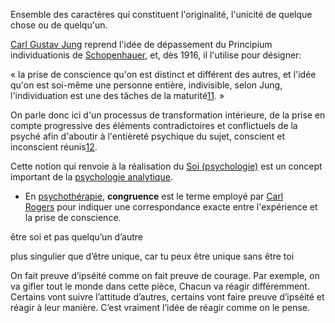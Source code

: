 Ensemble des caractères qui constituent l'originalité, l'unicité de quelque chose ou de quelqu'un.

[Carl Gustav Jung](https://fr.wikipedia.org/wiki/Carl_Gustav_Jung) reprend l'idée de dépassement du Principium individuationis de [Schopenhauer](https://fr.wikipedia.org/wiki/Arthur_Schopenhauer), et, dès 1916, il l'utilise pour désigner:

« la prise de conscience qu'on est distinct et différent des autres, et l'idée qu'on est soi-même une personne entière, indivisible, selon Jung, l'individuation est une des tâches de la maturité[11](https://fr.wikipedia.org/wiki/Individuation#cite_note-11). »

On parle donc ici d'un processus de transformation intérieure, de la prise en compte progressive des éléments contradictoires et conflictuels de la psyché afin d'aboutir à l'entièreté psychique du sujet, conscient et inconscient réunis[12](https://fr.wikipedia.org/wiki/Individuation#cite_note-12).

Cette notion qui renvoie à la réalisation du [Soi (psychologie)](https://fr.wikipedia.org/wiki/Soi_(psychologie)) est un concept important de la [psychologie analytique](https://fr.wikipedia.org/wiki/Psychologie_analytique).

- En [psychothérapie](https://fr.wikipedia.org/wiki/Psychoth%C3%A9rapie), **congruence** est le terme employé par [Carl Rogers](https://fr.wikipedia.org/wiki/Carl_Rogers) pour indiquer une correspondance exacte entre l'expérience et la prise de conscience.

être soi et pas quelqu’un d’autre

plus singulier que d’être unique, car tu peux être unique sans être toi

On fait preuve d’ipséité comme on fait preuve de courage. Par exemple, on va gifler tout le monde dans cette pièce, Chacun va réagir différemment. Certains vont suivre l’attitude d’autres, certains vont faire preuve d’ipséité et réagir à leur manière. C’est vraiment l’idée de réagir comme on le pense.
